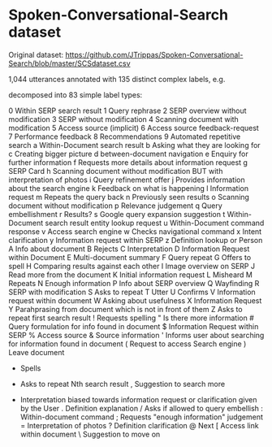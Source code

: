 # Spoken-Conversational-Search dataset

Original dataset: https://github.com/JTrippas/Spoken-Conversational-Search/blob/master/SCSdataset.csv

1,044 utterances annotated with 135 distinct complex labels, e.g. 

decomposed into 83 simple label types:

0 Within SERP search result
1 Query rephrase
2 SERP overview without modification
3 SERP without modification
4 Scanning document with modification
5 Access source (implicit)
6 Access source feedback-request
7 Performance feedback
8 Recommendations
9 Automated repetitive search
a Within-Document search result
b Asking what they are looking for
c Creating bigger picture
d between-document navigation
e Enquiry for further information
f Requests more details about information request
g SERP Card
h Scanning document without modification BUT with interpretation of photos
i Query refinement offer
j Provides information about the search engine
k Feedback on what is happening
l Information request
m Repeats the query back
n Previously seen results
o Scanning document without modification
p Relevance judgement
q Query embellishment
r Results?
s Google query expansion suggestion
t Within-Document search result entity lookup request
u Within-Document command response
v Access search engine
w Checks navigational command
x Intent clarification
y Information request within SERP
z Definition lookup or Person
A Info about document
B Rejects
C Interpretation
D Information Request within Document
E Multi-document summary
F Query repeat
G Offers to spell
H Comparing results against each other
I Image overview on SERP
J Read more from the document
K Initial information request
L Misheard
M Repeats
N Enough information
P Info about SERP overview
Q Wayfinding
R SERP with modification
S Asks to repeat
T Utter
U Confirms
V Information request within document
W Asking about usefulness
X Information Request
Y Parahprasing from document which is not in front of them
Z Asks to repeat first search result
! Requests spelling
" Is there more information
\# Query formulation for info found in document
$ Information Request within SERP
% Access source
& Source information
' Informs user about searching for information found in document
( Request to access Search engine
) Leave document
* Spells
+ Asks to repeat Nth search result
, Suggestion to search more
- Interpretation biased towards information request or clarification given by the User
. Definition explanation
/ Asks if allowed to query embellish
: Within-document command
; Requests "enough information" judgement
= Interpretation of photos
? Definition clarification
@ Next
[ Access link within document
\ Suggestion to move on
